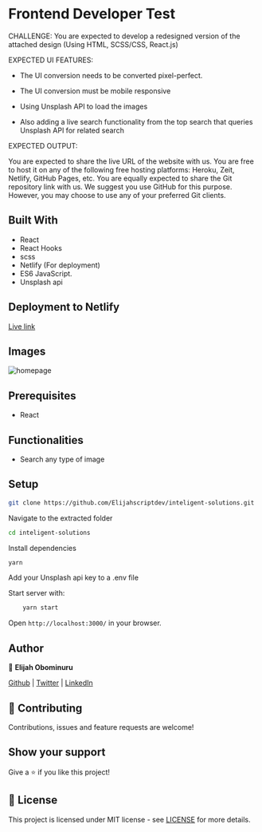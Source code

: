 # Frontend Developer Test

CHALLENGE:
You are expected to develop a redesigned version of the attached design (Using HTML, SCSS/CSS, React.js)

EXPECTED UI FEATURES:
- The UI conversion needs to be converted pixel-perfect.

- The UI conversion must be mobile responsive

- Using Unsplash API to load the images

- Also adding a live search functionality from the top search that queries Unsplash API for related search 

EXPECTED OUTPUT:

You are expected to share the live URL of the website with us. You are free to host it on any of the following free hosting platforms: Heroku, Zeit, Netlify, GitHub Pages, etc.
You are equally expected to share the Git repository link with us. We suggest you use GitHub for this purpose. However, you may choose to use any of your preferred Git clients.


## Built With

- React
- React Hooks
- scss
- Netlify (For deployment)
- ES6 JavaScript.
- Unsplash api

## Deployment to Netlify
[Live link](https://intelligent-solutions-tasks.netlify.app/)

## Images

![homepage](https://res.cloudinary.com/elijjaaahhhh/image/upload/v1626100031/FireShot_Capture_305_-_React_App_-_localhost_tug4t0.png)

## Prerequisites

- React

## Functionalities

- Search any type of image

## Setup

```sh
git clone https://github.com/Elijahscriptdev/inteligent-solutions.git
```

Navigate to the extracted folder

```sh
cd inteligent-solutions
```

Install dependencies

```sh
yarn
```

Add your Unsplash api key to a .env file

Start server with:

```sh
    yarn start
```

Open `http://localhost:3000/` in your browser.

## Author

👤 **Elijah Obominuru**

[Github](https://github.com/Elijahscriptdev) | [Twitter](https://twitter.com/ElijahObominuru) | [LinkedIn](https://www.linkedin.com/in/elijah-obominuru-0b730b143/)

## 🤝 Contributing

Contributions, issues and feature requests are welcome!

## Show your support

Give a ⭐️ if you like this project!

## 📝 License

This project is licensed under MIT license - see [LICENSE](/LICENSE) for more details.
